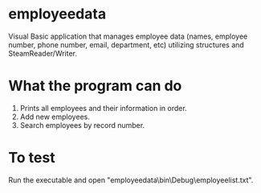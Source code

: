 # employeedata
Visual Basic application that manages employee data (names, employee number, phone number, email, department, etc) utilizing structures and SteamReader/Writer.

# What the program can do
1. Prints all employees and their information in order.
2. Add new employees.
3. Search employees by record number. 

# To test
Run the executable and open "employeedata\bin\Debug\employeelist.txt".
